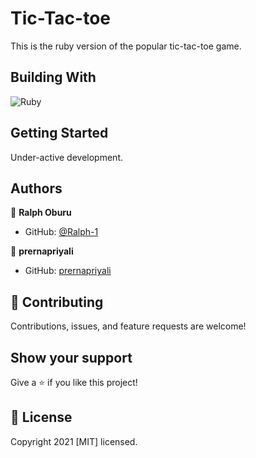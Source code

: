 # Tic-Tac-toe

This is the ruby version of the popular tic-tac-toe game.

## Building With

![Ruby](https://img.shields.io/badge/ruby-%23CC342D.svg?&style=for-the-badge&logo=ruby&logoColor=white)


## Getting Started

Under-active development.

## Authors

👤 **Ralph Oburu**

- GitHub: [@Ralph-1](https://github.com/ralph-1)

👤 **prernapriyali**

- GitHub: [prernapriyali](https://github.com/prernapriyali)

## 🤝 Contributing

Contributions, issues, and feature requests are welcome!

## Show your support

Give a ⭐️ if you like this project!

## 📝 License

Copyright 2021 [MIT] licensed.
